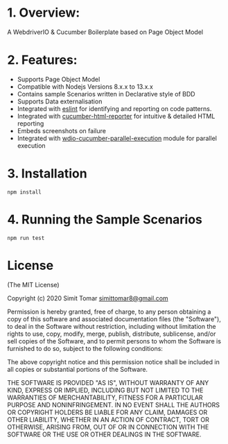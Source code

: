 # 1. Overview:
A WebdriverIO & Cucumber Boilerplate based on Page Object Model

# 2. Features:
* Supports Page Object Model
* Compatible with Nodejs Versions 8.x.x to 13.x.x
* Contains sample Scenarios written in Declarative style of BDD
* Supports Data externalisation
* Integrated with [eslint](https://www.npmjs.com/package/eslint) for identifying and reporting on code patterns.
* Integrated with [cucumber-html-reporter](https://www.npmjs.com/package/cucumber-html-reporter) for intuitive & detailed HTML reporting
* Embeds screenshots on failure
* Integrated with [wdio-cucumber-parallel-execution](https://www.npmjs.com/package/wdio-cucumber-parallel-execution) module for parallel execution


# 3. Installation

```
npm install
```


# 4. Running the Sample Scenarios

```
npm run test
```


# License

(The MIT License)

Copyright (c) 2020 Simit Tomar simittomar8@gmail.com

Permission is hereby granted, free of charge, to any person obtaining a copy of this software and associated documentation files (the "Software"), to deal in the Software without restriction, including without limitation the rights to use, copy, modify, merge, publish, distribute, sublicense, and/or sell copies of the Software, and to permit persons to whom the Software is furnished to do so, subject to the following conditions:

The above copyright notice and this permission notice shall be included in all copies or substantial portions of the Software.

THE SOFTWARE IS PROVIDED "AS IS", WITHOUT WARRANTY OF ANY KIND, EXPRESS OR IMPLIED, INCLUDING BUT NOT LIMITED TO THE WARRANTIES OF MERCHANTABILITY, FITNESS FOR A PARTICULAR PURPOSE AND NONINFRINGEMENT. IN NO EVENT SHALL THE AUTHORS OR COPYRIGHT HOLDERS BE LIABLE FOR ANY CLAIM, DAMAGES OR OTHER LIABILITY, WHETHER IN AN ACTION OF CONTRACT, TORT OR OTHERWISE, ARISING FROM, OUT OF OR IN CONNECTION WITH THE SOFTWARE OR THE USE OR OTHER DEALINGS IN THE SOFTWARE.